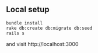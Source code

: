 ## Local setup

```
bundle install
rake db:create db:migrate db:seed
rails s
```

and visit http://localhost:3000
